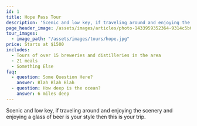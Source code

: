 ```yaml
---
id: 1
title: Hope Pass Tour
description: 'Scenic and low key, if traveling around and enjoying the scenery and enjoying a glass of beer is your style then this is your trip.'
page_header_image: /assets/images/articles/photo-1433959352364-9314c5b6eb0b_sm.jpg
tour_images:
  - image_path: "/assets/images/tours/hope.jpg"
price: Starts at $1500
includes:
  - Tours of over 15 breweries and distilleries in the area
  - 21 meals
  - Something Else
faq:
  - question: Some Question Here?
    answer: Blah Blah Blah
  - question: How deep is the ocean?
    answer: 6 miles deep
---
```


Scenic and low key, if traveling around and enjoying the scenery and enjoying a glass of beer is your style then this is your trip.